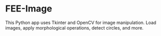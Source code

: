 # FEE-Image
This Python app uses Tkinter and OpenCV for image manipulation. Load images, apply morphological operations, detect circles, and more.
